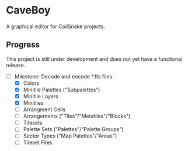 # CaveBoy

A graphical editor for CoilSnake projects.

## Progress

This project is still under development and does not yet have a functional release.

- [ ] Milestone: Decode and encode \*.fts files.
  - [x] Colors
  - [x] Minitile Palettes ("Subpalettes")
  - [x] Minitile Layers
  - [x] Minitiles
  - [ ] Arrangment Cells
  - [ ] Arrangements ("Tiles"/"Metatiles"/"Blocks")
  - [ ] Tilesets
  - [ ] Palette Sets ("Palettes"/"Palette Groups")
  - [ ] Sector Types ("Map Palettes"/"Areas")
  - [ ] Tileset Files
